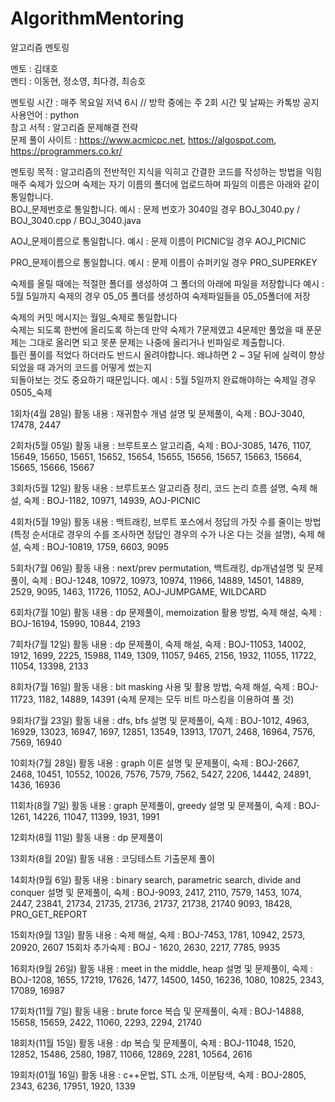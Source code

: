 # AlgorithmMentoring

알고리즘 멘토링

멘토 : 김태호  
멘티 : 이동현, 정소영, 최다경, 최승호

멘토링 시간 : 매주 목요일 저녁 6시 // 방학 중에는 주 2회 시간 및 날짜는 카톡방 공지
사용언어 : python  
참고 서적 : 알고리즘 문제해결 전략  
문제 풀이 사이트 : https://www.acmicpc.net, https://algospot.com, https://programmers.co.kr/  

멘토링 목적 : 알고리즘의 전반적인 지식을 익히고 간결한 코드를 작성하는 방법을 익힘  
매주 숙제가 있으며 숙제는 자기 이름의 폴더에 업로드하며 파일의 이름은 아래와 같이 통일합니다.  
BOJ_문제번호로 통일합니다. 예시 : 문제 번호가 3040일 경우 BOJ_3040.py / BOJ_3040.cpp / BOJ_3040.java  

AOJ_문제이름으로 통일합니다. 예시 : 문제 이름이 PICNIC일 경우 AOJ_PICNIC    

PRO_문제이름으로 통일합니다. 예시 : 문제 이름이 슈퍼키일 경우 PRO_SUPERKEY  
  
  
숙제를 올릴 때에는 적절한 폴더를 생성하여 그 폴더의 아래에 파일을 저장합니다
예시 : 5월 5일까지 숙제의 경우 05_05 폴더를 생성하여 숙제파일들을 05_05폴더에 저장  
  
숙제의 커밋 메시지는 월일_숙제로 통일합니다  
숙제는 되도록 한번에 올리도록 하는데 만약 숙제가 7문제였고 4문제만 풀었을 때 푼문제는 그대로 올리면 되고 못푼 문제는 나중에 올리거나 빈파일로 제출합니다.  
틀린 풀이를 적었다 하더라도 반드시 올려야합니다. 왜냐하면 2 ~ 3달 뒤에 실력이 향상되었을 때 과거의 코드를 어떻게 썼는지  
되돌아보는 것도 중요하기 때문입니다.
예시 : 5월 5일까지 완료해야하는 숙제일 경우 0505_숙제  

1회차(4월 28일) 활동 내용 : 재귀함수 개념 설명 및 문제풀이, 숙제 : BOJ-3040, 17478, 2447  

2회차(5월 05일) 활동 내용 : 브루트포스 알고리즘, 숙제 : BOJ-3085, 1476, 1107, 15649, 15650, 15651, 15652, 15654, 15655, 15656, 15657, 15663, 15664, 15665, 15666, 15667

3회차(5월 12일) 활동 내용 : 브루트포스 알고리즘 정리, 코드 논리 흐름 설명, 숙제 해설, 숙제 : BOJ-1182, 10971, 14939, AOJ-PICNIC

4회차(5월 19일) 활동 내용 : 백트래킹, 브루트 포스에서 정답의 가짓 수를 줄이는 방법 (특정 순서대로 경우의 수를 조사하면 정답인 경우의 수가 나온 다는 것을 설명), 숙제 해설, 숙제 : BOJ-10819, 1759, 6603, 9095

5회차(7월 06일) 활동 내용 : next/prev permutation, 백트래킹, dp개념설명 및 문제풀이, 숙제 : BOJ-1248, 10972, 10973, 10974, 11966, 14889, 14501, 14889, 2529, 9095, 1463, 11726, 11052, AOJ-JUMPGAME, WILDCARD

6회차(7월 10일) 활동 내용 : dp 문제풀이, memoization 활용 방법, 숙제 해설, 숙제 : BOJ-16194, 15990, 10844, 2193

7회차(7월 12일) 활동 내용 : dp 문제풀이, 숙제 해설, 숙제 : BOJ-11053, 14002, 1912, 1699, 2225, 15988, 1149, 1309, 11057, 9465, 2156, 1932, 11055, 11722, 11054, 13398, 2133

8회차(7월 16일) 활동 내용 : bit masking 사용 및 활용 방법, 숙제 해설, 숙제 : BOJ-11723, 1182, 14889, 14391 (숙제 문제는 모두 비트 마스킹을 이용하여 풀 것)

9회차(7월 23일) 활동 내용 : dfs, bfs 설명 및 문제풀이, 숙제 : BOJ-1012, 4963, 16929, 13023, 16947, 1697, 12851, 13549, 13913, 17071, 2468, 16964, 7576, 7569, 16940

10회차(7월 28일) 활동 내용 : graph 이론 설명 및 문제풀이, 숙제 : BOJ-2667, 2468, 10451, 10552, 10026, 7576, 7579, 7562, 5427, 2206, 14442, 24891, 1436, 16936

11회차(8월 7일) 활동 내용 : graph 문제풀이, greedy 설명 및 문제풀이, 숙제 : BOJ-1261, 14226, 11047, 11399, 1931, 1991

12회차(8월 11일) 활동 내용 : dp 문제풀이

13회차(8월 20일) 활동 내용 : 코딩테스트 기출문제 풀이

14회차(9월 6일) 활동 내용 : binary search, parametric search, divide and conquer 설명 및 문제풀이, 숙제 : BOJ-9093, 2417, 2110, 7579, 1453, 1074, 2447, 23841, 21734, 21735, 21736, 21737, 21738, 21740
9093, 18428, PRO_GET_REPORT

15회차(9월 13일) 활동 내용 : 숙제 해설, 숙제 : BOJ-7453, 1781, 10942, 2573, 20920, 2607
15회차 추가숙제 : BOJ - 1620, 2630, 2217, 7785, 9935

16회차(9월 26일) 활동 내용 : meet in the middle, heap 설명 및 문제풀이, 숙제 : BOJ-1208, 1655, 17219, 17626, 1477, 14500, 1450, 16236, 1080, 10825, 2343, 17089, 16987

17회차(11월 7일) 활동 내용 : brute force 복습 및 문제풀이, 숙제 : BOJ-14888, 15658, 15659, 2422, 11060, 2293, 2294, 21740

18회차(11월 15일) 활동 내용 : dp 복습 및 문제풀이, 숙제 : BOJ-11048, 1520, 12852, 15486, 2580, 1987, 11066, 12869, 2281, 10564, 2616

19회차(01월 16일) 활동 내용 : c++문법, STL 소개, 이분탐색, 숙제 : BOJ-2805, 2343, 6236, 17951, 1920, 1339